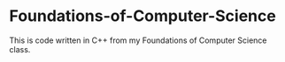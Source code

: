 # Foundations-of-Computer-Science
This is code written in C++ from my Foundations of Computer Science class. 
